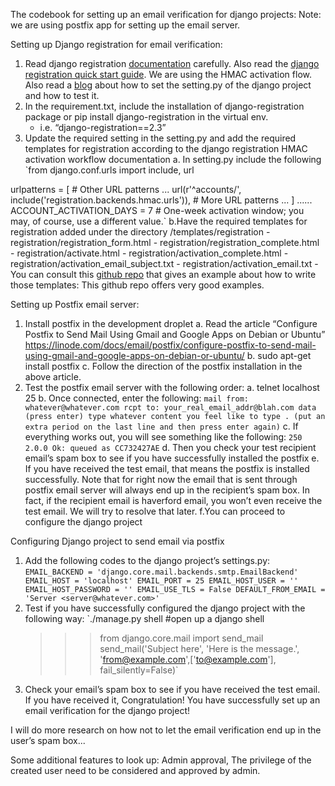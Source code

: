 The codebook for setting up an email verification for django projects:
Note: we are using postfix app for setting up the email server.

Setting up Django registration for email verification:
1. Read django registration [documentation](https://django-registration.readthedocs.io/en/2.4.1/hmac.html#hmac-workflow) carefully. Also read the [django registration quick start guide](https://django-registration.readthedocs.io/en/2.4.1/quickstart.html). We are using the HMAC activation flow. Also read a [blog](http://cheng.logdown.com/posts/2015/06/08/django-send-email-using-postfix) about how to set the setting.py of the django project and how to test it.
2. In the requirement.txt, include the installation of django-registration package or pip install django-registration in the virtual env.
	* i.e. “django-registration==2.3”
3. Update the required setting in the setting.py and add the required templates for registration according to the django registration HMAC activation workflow documentation 
	a. In setting.py include the following
`from django.conf.urls import include, url

urlpatterns = [
    # Other URL patterns ...
    url(r'^accounts/', include('registration.backends.hmac.urls')),
    # More URL patterns ...
]
......
ACCOUNT_ACTIVATION_DAYS = 7 # One-week activation window; you may, of course, use a different value.`
	b.Have the required templates for registration added under the directory /templates/registration
		- registration/registration_form.html
		- registration/registration_complete.html
		- registration/activate.html
		- registration/activation_complete.html
		- registration/activation_email_subject.txt
		- registration/activation_email.txt
		- You can consult this [github repo](https://github.com/macdhuibh/django-registration-templates/tree/master/registration) that gives an example about how to write those templates: This github repo offers very good examples.

Setting up Postfix email server:
1. Install postfix in the development droplet
	a. Read the article “Configure Postfix to Send Mail Using Gmail and Google Apps on Debian or Ubuntu” <https://linode.com/docs/email/postfix/configure-postfix-to-send-mail-using-gmail-and-google-apps-on-debian-or-ubuntu/>
	b. sudo apt-get install postfix
	c. Follow the direction of the postfix installation in the above article.
2. Test the postfix email server with the following order:
	a. telnet localhost 25
	b. Once connected, enter the following:
     	`mail from: whatever@whatever.com
	rcpt to: your_real_email_addr@blah.com
	data (press enter)
	type whatever content you feel like to type
	. (put an extra period on the last line and then press enter again)`
	c. If everything works out, you will see something like the following:
	`250 2.0.0 Ok: queued as CC732427AE`
	d. Then you check your test recipient email’s spam box to see if you have successfully installed the postfix
	e. If you have received the test email, that means the postfix is installed successfully. Note that for right now the email that is sent through postfix email server will always end up in the recipient’s spam box. In fact, if the recipient email is haverford email, you won’t even receive the test email. We will try to resolve that later.
	f.You can proceed to configure the django project

Configuring Django project to send email via postfix
1. Add the following codes to the django project’s settings.py:
    `EMAIL_BACKEND = 'django.core.mail.backends.smtp.EmailBackend'
    EMAIL_HOST = 'localhost'
    EMAIL_PORT = 25
    EMAIL_HOST_USER = ''
    EMAIL_HOST_PASSWORD = ''
    EMAIL_USE_TLS = False
    DEFAULT_FROM_EMAIL = 'Server <server@whatever.com>'`
2. Test if you have successfully configured the django project with the following way:
     `./manage.py shell #open up a django shell
     >>> from django.core.mail import send_mail
     >>> send_mail('Subject here', 'Here is the message.', 'from@example.com',['to@example.com'], fail_silently=False)`
3. Check your email’s spam box to see if you have received the test email. If you have received it, Congratulation! You have successfully set up an email verification for the django project!

I will do more research on how not to let the email verification end up in the user’s spam box...

Some additional features to look up:
Admin approval,
The privilege of the created user need to be considered and approved by admin.
